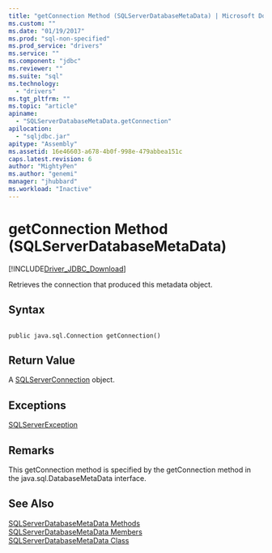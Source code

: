 ```yaml
---
title: "getConnection Method (SQLServerDatabaseMetaData) | Microsoft Docs"
ms.custom: ""
ms.date: "01/19/2017"
ms.prod: "sql-non-specified"
ms.prod_service: "drivers"
ms.service: ""
ms.component: "jdbc"
ms.reviewer: ""
ms.suite: "sql"
ms.technology: 
  - "drivers"
ms.tgt_pltfrm: ""
ms.topic: "article"
apiname: 
  - "SQLServerDatabaseMetaData.getConnection"
apilocation: 
  - "sqljdbc.jar"
apitype: "Assembly"
ms.assetid: 16e46603-a678-4b0f-998e-479abbea151c
caps.latest.revision: 6
author: "MightyPen"
ms.author: "genemi"
manager: "jhubbard"
ms.workload: "Inactive"
---
```

# getConnection Method (SQLServerDatabaseMetaData)
[!INCLUDE[Driver_JDBC_Download](../../../includes/driver_jdbc_download.md)]

  Retrieves the connection that produced this metadata object.  
  
## Syntax  
  
```  
  
public java.sql.Connection getConnection()  
```  
  
## Return Value  
 A [SQLServerConnection](../../../connect/jdbc/reference/sqlserverconnection-class.md) object.  
  
## Exceptions  
 [SQLServerException](../../../connect/jdbc/reference/sqlserverexception-class.md)  
  
## Remarks  
 This getConnection method is specified by the getConnection method in the java.sql.DatabaseMetaData interface.  
  
## See Also  
 [SQLServerDatabaseMetaData Methods](../../../connect/jdbc/reference/sqlserverdatabasemetadata-methods.md)   
 [SQLServerDatabaseMetaData Members](../../../connect/jdbc/reference/sqlserverdatabasemetadata-members.md)   
 [SQLServerDatabaseMetaData Class](../../../connect/jdbc/reference/sqlserverdatabasemetadata-class.md)  
  
  
